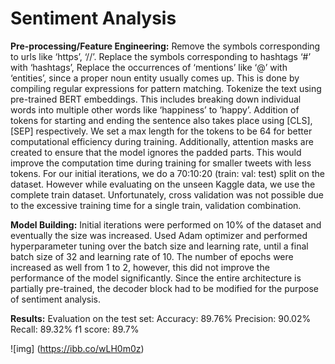 # Sentiment Analysis

**Pre-processing/Feature Engineering:**
Remove the symbols corresponding to urls like ‘https’, ‘//’. Replace the symbols corresponding to hashtags ‘#’ with ‘hashtags’, Replace the occurrences of ‘mentions’ like ‘@’ with ‘entities’, since a proper noun entity usually comes up. This is done by compiling regular expressions for pattern matching. Tokenize the text using pre-trained BERT embeddings. This includes breaking down individual words into multiple other words like ‘happiness’ to ’happy’. Addition of tokens for starting and ending the sentence also takes place using [CLS], [SEP] respectively. We set a max length for the tokens to be 64 for better computational efficiency during training. Additionally, attention masks are created to ensure that the model ignores the padded parts. This would improve the computation time during training for smaller tweets with less tokens. For our initial iterations, we do a 70:10:20 (train: val: test) split  on the dataset. However while evaluating on the unseen Kaggle data, we use the complete train dataset. Unfortunately, cross validation was not possible due to the excessive training time for a single train, validation combination.

**Model Building:**
Initial iterations were performed on 10% of the dataset and eventually the size was increased. Used Adam optimizer and performed hyperparameter tuning over the batch size and learning rate, until a final batch size of 32 and learning rate of 10. The number of epochs were increased as well from 1 to 2, however, this did not improve the performance of the model significantly. Since the entire architecture is partially pre-trained, the decoder block had to be modified for the purpose of sentiment analysis.

**Results:**
Evaluation on the test set:
Accuracy:  89.76%
Precision:  90.02%
Recall:  89.32%
f1 score:  89.7%

![img] (https://ibb.co/wLH0m0z)

